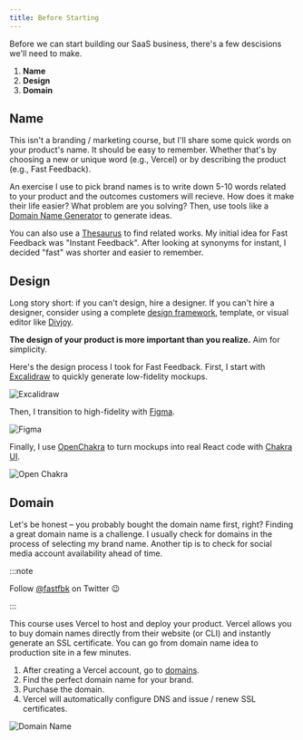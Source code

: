 ```yaml
---
title: Before Starting
---
```


Before we can start building our SaaS business, there's a few descisions we'll need to make.

1. **Name**
2. **Design**
3. **Domain**

## Name

This isn't a branding / marketing course, but I'll share some quick words on your product's name. It should be easy to remember. Whether that's by choosing a new or unique word (e.g., Vercel) or by describing the product (e.g., Fast Feedback).

An exercise I use to pick brand names is to write down 5-10 words related to your product and the outcomes customers will recieve. How does it make their life easier? What problem are you solving? Then, use tools like a [Domain Name Generator](https://www.shopify.com/tools/domain-name-generator) to generate ideas.

You can also use a [Thesaurus](https://www.thesaurus.com/) to find related works. My initial idea for Fast Feedback was "Instant Feedback". After looking at synonyms for instant, I decided "fast" was shorter and easier to remember.

## Design

Long story short: if you can't design, hire a designer. If you can't hire a designer, consider using a complete [design framework](https://material.io/design), template, or visual editor like [Divjoy](https://divjoy.com/).

**The design of your product is more important than you realize.** Aim for simplicity.

Here's the design process I took for Fast Feedback. First, I start with [Excalidraw](https://excalidraw.com/) to quickly generate low-fidelity mockups.

![Excalidraw](/img/excalidraw.png)

Then, I transition to high-fidelity with [Figma](https://www.figma.com/).

![Figma](/img/figma.png)

Finally, I use [OpenChakra](https://openchakra.app/) to turn mockups into real React code with [Chakra UI](https://chakra-ui.com/).

![Open Chakra](/img/openchakra.png)

## Domain

Let's be honest – you probably bought the domain name first, right? Finding a great domain name is a challenge. I usually check for domains in the process of selecting my brand name. Another tip is to check for social media account availability ahead of time.

:::note

Follow [@fastfbk](http://twitter.com/fastfbk) on Twitter 😉

:::

This course uses Vercel to host and deploy your product. Vercel allows you to buy domain names directly from their website (or CLI) and instantly generate an SSL certificate. You can go from domain name idea to production site in a few minutes.

1. After creating a Vercel account, go to [domains](https://vercel.com/domains).
1. Find the perfect domain name for your brand.
1. Purchase the domain.
1. Vercel will automatically configure DNS and issue / renew SSL certificates.

![Domain Name](/img/domain-name.png)
